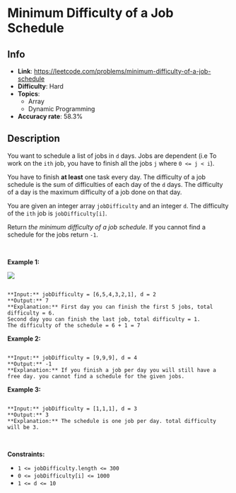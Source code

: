 # Minimum Difficulty of a Job Schedule

## Info  
- **Link**: https://leetcode.com/problems/minimum-difficulty-of-a-job-schedule
- **Difficulty**: Hard  
- **Topics**:   
    - Array
    - Dynamic Programming
- **Accuracy rate**: 58.3%  

## Description  
    
You want to schedule a list of jobs in `d` days. Jobs are dependent (i.e To work on the `ith` job, you have to finish all the jobs `j` where `0 <= j < i`).


You have to finish **at least** one task every day. The difficulty of a job schedule is the sum of difficulties of each day of the `d` days. The difficulty of a day is the maximum difficulty of a job done on that day.


You are given an integer array `jobDifficulty` and an integer `d`. The difficulty of the `ith` job is `jobDifficulty[i]`.


Return *the minimum difficulty of a job schedule*. If you cannot find a schedule for the jobs return `-1`.


 


**Example 1:**


![](https://assets.leetcode.com/uploads/2020/01/16/untitled.png)

```

**Input:** jobDifficulty = [6,5,4,3,2,1], d = 2
**Output:** 7
**Explanation:** First day you can finish the first 5 jobs, total difficulty = 6.
Second day you can finish the last job, total difficulty = 1.
The difficulty of the schedule = 6 + 1 = 7 

```

**Example 2:**



```

**Input:** jobDifficulty = [9,9,9], d = 4
**Output:** -1
**Explanation:** If you finish a job per day you will still have a free day. you cannot find a schedule for the given jobs.

```

**Example 3:**



```

**Input:** jobDifficulty = [1,1,1], d = 3
**Output:** 3
**Explanation:** The schedule is one job per day. total difficulty will be 3.

```

 


**Constraints:**


* `1 <= jobDifficulty.length <= 300`
* `0 <= jobDifficulty[i] <= 1000`
* `1 <= d <= 10`


  
    